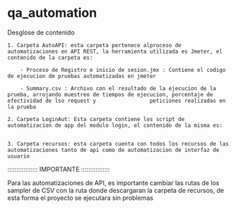 # qa_automation

Desglose de contenido

	1. Carpeta AutoAPI: esta carpeta pertenece alproceso de automatizaciones en API REST, la herramienta utilizada es Jmeter, el contenido de la carpeta es:

		- Proceso de Registro e inicio de sesion.jmx : Contiene el codigo de ejecucion de pruebas automatizadas en jmeter

		- Summary.csv : Archivo con el resultado de la ejecucion de la prueba, arrojando muestreo de tiempos de ejecucion, porcentaje de efectividad de lso request y 				  peticiones realizadas en la prueba

	2. Carpeta LoginAut: Esta carpeta contiene los script de automatizacion de app del modulo login, el contenido de la misma es:

		
	3. Carpeta recursos: esta carpeta cuenta con todos los recursos de las automatizaciones tanto de api como de automatizacion de interfaz de usuario



::::::::::::::::: IMPORTANTE ::::::::::::::::

Para las automatizaciones de API, es importante cambiar las rutas de los sampler de CSV con la ruta donde descargaran la carpeta de recursos, de esta forma el proyecto se ejecutara sin problemas

